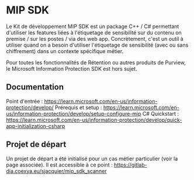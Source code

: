 # MIP SDK
Le Kit de développement MIP SDK est un package C++ / C# permettant d'utiliser les features liées à l'étiquetage de sensibilité sur du contenu on premise / sur les postes / via des web app.
Concrètement, c'est un outil à utiliser quand on a besoin d'utiliser l'étiquetage de sensibilité (avec ou sans chiffrement) dans un contexte spécifique métier.

Pour toutes les fonctionnalités de Rétention ou autres produits de Purview, le Microsoft Information Protection SDK est hors sujet.

## Documentation
Point d'entrée : https://learn.microsoft.com/en-us/information-protection/develop/
Prérequis et setup : https://learn.microsoft.com/en-us/information-protection/develop/setup-configure-mip
C# Quickstart : https://learn.microsoft.com/en-us/information-protection/develop/quick-app-initialization-csharp

## Projet de départ
Un projet de départ a été initialisé pour un cas métier particulier (voir la page associée).
Il est accessible à ce point : https://gitlab-dia.coexya.eu/sjacquier/mip_sdk_scanner